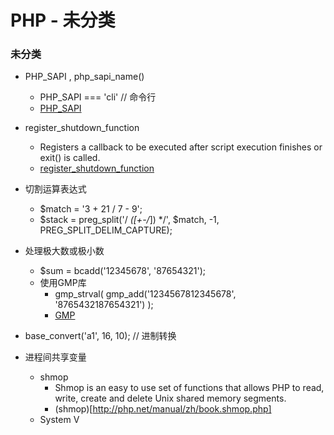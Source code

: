 PHP - 未分类
==================

### 未分类
* PHP_SAPI , php_sapi_name()
  - PHP_SAPI === 'cli'   // 命令行
  - [PHP_SAPI](http://php.net/manual/zh/function.php-sapi-name.php)

* register_shutdown_function
  - Registers a callback to be executed after script execution finishes or exit() is called.
  - [register_shutdown_function](http://php.net/manual/zh/function.register-shutdown-function.php)

* 切割运算表达式
  - $match = '3 + 21 / 7 - 9';
  - $stack = preg_split('/ *([+\-\/*]) */', $match, -1, PREG_SPLIT_DELIM_CAPTURE);

* 处理极大数或极小数
  - $sum = bcadd('12345678', '87654321');
  - 使用GMP库
    - gmp_strval( gmp_add('1234567812345678', '8765432187654321') );
    - [GMP](http://php.net/manual/zh/book.gmp.php)
    
* base_convert('a1', 16, 10); // 进制转换

* 进程间共享变量
  - shmop
    - Shmop is an easy to use set of functions that allows PHP to read, write, create and delete Unix shared memory segments.
    - (shmop)[http://php.net/manual/zh/book.shmop.php]
  - System V
  

